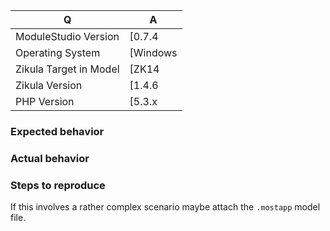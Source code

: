 | Q                      | A
| --------------------   | ---
| ModuleStudio Version   | [0.7.4|latest git|etc]
| Operating System       | [Windows|Linux|MacOS]
| Zikula Target in Model | [ZK14|ZK14DEV|ZK15|ZK15DEV|ZK20]
| Zikula Version         | [1.4.6|1.5.0|1.5.x-git|2.0.0|2.x-git|etc]
| PHP Version            | [5.3.x|5.4.x|5.5.x|5.6.x|7.x]

### Expected behavior


### Actual behavior


### Steps to reproduce
If this involves a rather complex scenario maybe attach the `.mostapp` model file.
